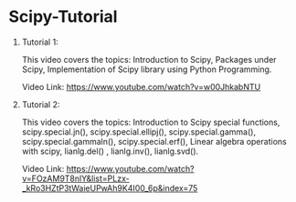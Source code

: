 # Scipy-Tutorial

1. Tutorial 1:

    This video covers the topics: Introduction to Scipy, Packages under Scipy, Implementation of Scipy library using Python Programming.

    Video Link: https://www.youtube.com/watch?v=w00JhkabNTU

2. Tutorial 2:

    This video covers the topics: Introduction to Scipy special functions, scipy.special.jn(), scipy.special.ellipj(), scipy.special.gamma(), scipy.special.gammaln(),  scipy.special.erf(), Linear algebra operations with scipy, lianlg.del() , lianlg.inv(), lianlg.svd().

    Video Link: https://www.youtube.com/watch?v=FOzAM9T8nlY&list=PLzx-_kRo3HZtP3tWaieUPwAh9K4I00_6p&index=75
